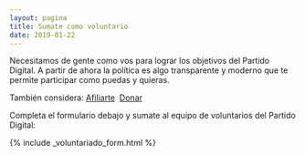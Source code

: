 ```yaml
---
layout: pagina
title: Sumate como voluntario
date: 2019-01-22
---
```


Necesitamos de gente como vos para lograr los objetivos del Partido Digital. A partir de ahora la política es algo transparente y moderno que te permite participar como puedas y quieras. 

También considera:&nbsp;<a href="/afiliaciones" class="btn azul" itemprop="url">Afiliarte</a>&nbsp;
<a href="/donar" class="btn azul" itemprop="url" title="Comienza a ser parte del cambio.">Donar</a>

Completa el formulario debajo y sumate al equipo de voluntarios del Partido Digital:

{% include _voluntariado_form.html %}
